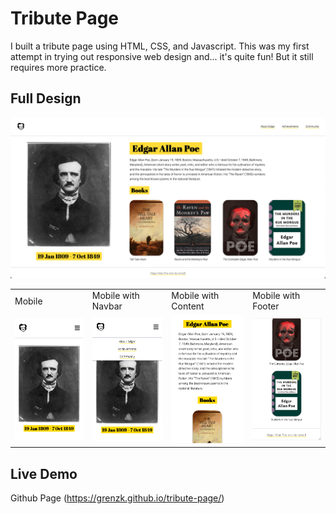# Tribute Page

I built a tribute page using HTML, CSS, and Javascript. This was my first attempt in trying out responsive web design and... it's quite fun! But it still requires more practice.

## Full Design

![full_design](./assets/full_design.png)

 <table>
  <tr>
    <td>Mobile</td>
     <td>Mobile with Navbar</td>
     <td>Mobile with Content</td>
     <td>Mobile with Footer</td>
  </tr>
  <tr>
    <td><img src="assets/screenshots/mobile.png"></td>
    <td><img src="assets/screenshots/mobile_with_navbar.png"></td>
    <td><img src="assets/screenshots/mobile_with_content.png"></td>
    <td><img src="assets/screenshots/mobile_with_footer.png"></td>
  </tr>
 </table>
 
 ## Live Demo
 
 
Github Page (https://grenzk.github.io/tribute-page/)
